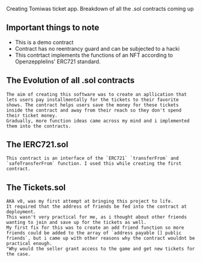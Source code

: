 Creating Tomiwas ticket app. Breakdown of all the .sol contracts coming up

## Important things to note
-   This is a demo contract
-   Contract has no reentrancy guard and can be subjected to a hacki
-   This contrtact implements the functions of an NFT according to Openzepplelins' ERC721 standard.

## The Evolution of all .sol contracts
    The aim of creating this software was to create an apllication that lets users pay installmentally for the tickets to their favorite shows. The contract helps users save the money for these tickets inside the contract and away from their reach so they don't spend their ticket money.
    Gradually, more function ideas came across my mind and i implemented them into the contracts.

##  The IERC721.sol
    This contract is an interface of the `ERC721` `transferFrom` and `safeTransferFrom` function. I used this while creating the first contract.
    
## The Tickets.sol
    AKA v0, was my first attempt at bringing this project to life. 
    It required that the address of friends be fed into the contract at deployment.
    This wasn't very practical for me, as i thought about other friends wanting to join and save up for the tickets as well.
    My first fix for this was to create an add friend function so more friends could be added to the array of `address payable [] public friends`, but i came up with other reasons why the contract wouldnt be practical enough. 
    "Why would the seller grant access to the game and get new tickets for the case.


 